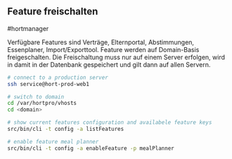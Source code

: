 ## Feature freischalten
#hortmanager

Verfügbare Features sind Verträge, Elternportal, Abstimmungen, Essenplaner, Import/Exporttool. Feature werden auf Domain-Basis freigeschalten. Die Freischaltung muss nur auf einem Server erfolgen, wird in damit in der Datenbank gespeichert und gilt dann auf allen Servern.

```bash
# connect to a production server
ssh service@hort-prod-web1

# switch to domain
cd /var/hortpro/vhosts
cd <domain>

# show current features configuration and availabele feature keys
src/bin/cli -t config -a listFeatures

# enable feature meal planner
src/bin/cli -t config -a enableFeature -p mealPlanner
```
